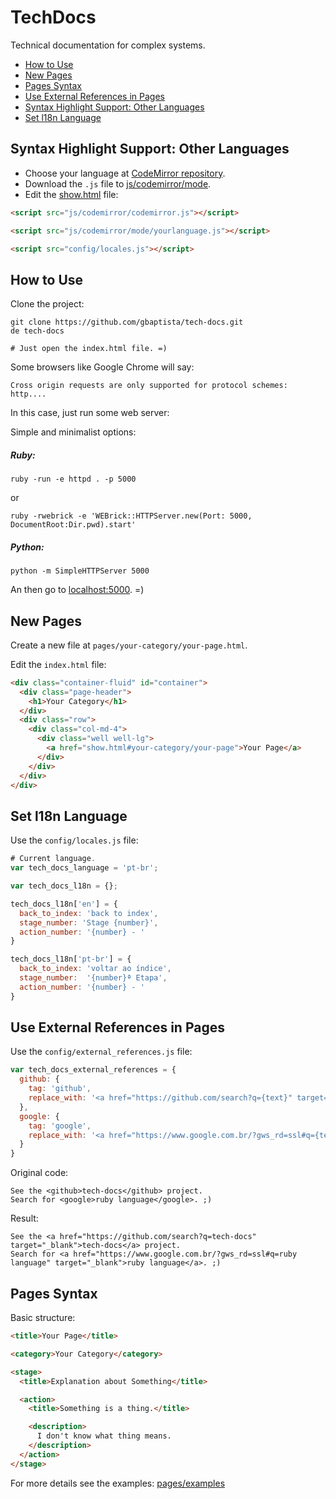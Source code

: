 # TechDocs

Technical documentation for complex systems.

- [How to Use](#how-to-use)
- [New Pages](#new-pages)
- [Pages Syntax](#pages-syntax)
- [Use External References in Pages](#use-external-references-in-pages)
- [Syntax Highlight Support: Other Languages](#syntax-highlight-support-other-languages)
- [Set l18n Language](#set-l18n-language)

## Syntax Highlight Support: Other Languages
- Choose your language at [CodeMirror repository](https://github.com/codemirror/CodeMirror/tree/master/mode).
- Download the `.js` file to [js/codemirror/mode](js/codemirror/mode).
- Edit the [show.html](show.html) file:
```html
<script src="js/codemirror/codemirror.js"></script>

<script src="js/codemirror/mode/yourlanguage.js"></script>

<script src="config/locales.js"></script>
```

## How to Use

Clone the project:
```
git clone https://github.com/gbaptista/tech-docs.git
de tech-docs

# Just open the index.html file. =)
```

Some browsers like Google Chrome will say:
```
Cross origin requests are only supported for protocol schemes: http....
```

In this case, just run some web server:

Simple and minimalist options:

##### Ruby:
```
ruby -run -e httpd . -p 5000
```
or 
```
ruby -rwebrick -e 'WEBrick::HTTPServer.new(Port: 5000, DocumentRoot:Dir.pwd).start'
```

##### Python:
```
python -m SimpleHTTPServer 5000
```

An then go to [localhost:5000](http://localhost:5000). =)

## New Pages
Create a new file at `pages/your-category/your-page.html`.

Edit the `index.html` file:
```html
<div class="container-fluid" id="container">
  <div class="page-header">
    <h1>Your Category</h1>
  </div>
  <div class="row">
    <div class="col-md-4">
      <div class="well well-lg">
        <a href="show.html#your-category/your-page">Your Page</a>
      </div>
    </div>
  </div>
</div>
```

## Set l18n Language
Use the `config/locales.js` file:
```javascript
# Current language.
var tech_docs_language = 'pt-br';

var tech_docs_l18n = {};

tech_docs_l18n['en'] = {
  back_to_index: 'back to index',
  stage_number: 'Stage {number}',
  action_number: '{number} - '
}

tech_docs_l18n['pt-br'] = {
  back_to_index: 'voltar ao índice',
  stage_number:  '{number}ª Etapa',
  action_number: '{number} - '
}
```

## Use External References in Pages
Use the `config/external_references.js` file:
```javascript
var tech_docs_external_references = {
  github: {
    tag: 'github',
    replace_with: '<a href="https://github.com/search?q={text}" target="_blank">{text}</a>'
  },
  google: {
    tag: 'google',
    replace_with: '<a href="https://www.google.com.br/?gws_rd=ssl#q={text}" target="_blank">{text}</a>'
  }
}
```
Original code:
```
See the <github>tech-docs</github> project.
Search for <google>ruby language</google>. ;)
```
Result:
```
See the <a href="https://github.com/search?q=tech-docs" target="_blank">tech-docs</a> project.
Search for <a href="https://www.google.com.br/?gws_rd=ssl#q=ruby language" target="_blank">ruby language</a>. ;)
```

## Pages Syntax
Basic structure:
```html
<title>Your Page</title>

<category>Your Category</category>

<stage>
  <title>Explanation about Something</title>

  <action>
    <title>Something is a thing.</title>

    <description>
      I don't know what thing means.
    </description>
  </action>
</stage>
```
For more details see the examples: [pages/examples](pages/examples)
